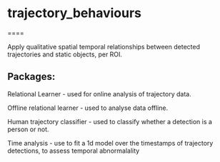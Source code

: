 # trajectory_behaviours
====

Apply qualitative spatial temporal relationships between detected trajectories and static objects, per ROI. 


Packages:
-------------
Relational Learner - used for online analysis of trajectory data. 

Offline relational learner - used to analyse data offline. 

Human trajectory classifier - used to classify whether a detection is a person or not.

Time analysis - use to fit a 1d model over the timestamps of trajectory detections, to assess temporal abnormalality

